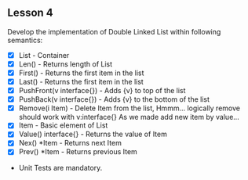 ## Lesson 4

Develop the implementation of Double Linked List within following semantics:

- [x] List - Container
- [x] Len() - Returns length of List
- [x] First() - Returns the first item in the list
- [x] Last() - Returns the first item in the list
- [x] PushFront(v interface{}) - Adds {v} to top of the list
- [x] PushBack(v interface{}) - Adds {v} to the bottom of the list
- [x] Remove(i Item) - Delete Item from the list, Hmmm... logically remove should work with v:interface{}
    As we made add new item by value...
- [x] Item - Basic element of List
- [x] Value() interface{}  - Returns the value of Item
- [x] Nex() *Item - Returns next Item
- [x] Prev() *Item - Returns previous Item

* Unit Tests are mandatory.

